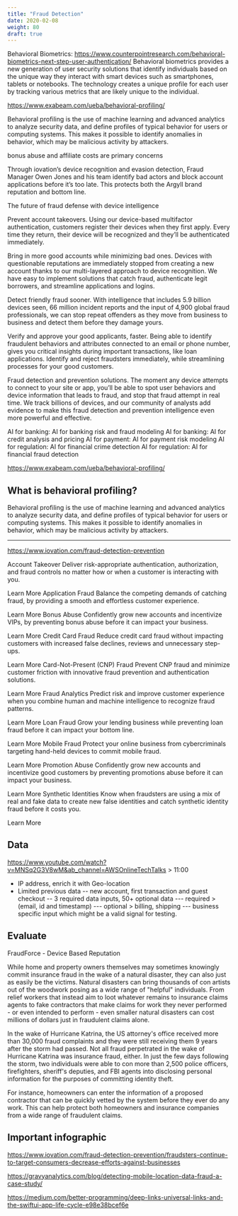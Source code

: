 ```yaml
---
title: "Fraud Detection"
date: 2020-02-08
weight: 80
draft: true
---
```



Behavioral Biometrics:
https://www.counterpointresearch.com/behavioral-biometrics-next-step-user-authentication/
Behavioral biometrics provides a new generation of user security solutions that identify individuals based on the unique way they interact with smart devices such as smartphones, tablets or notebooks. The technology creates a unique profile for each user by tracking various metrics that are likely unique to the individual. 


https://www.exabeam.com/ueba/behavioral-profiling/

Behavioral profiling is the use of machine learning and advanced analytics to analyze security data, and define profiles of typical behavior for users or computing systems. This makes it possible to identify anomalies in behavior, which may be malicious activity by attackers.


bonus abuse and affiliate costs are primary concerns

Through iovation’s device recognition and evasion detection, Fraud Manager Owen Jones and his team identify bad actors and block account applications before it’s too late. This protects both the Argyll brand reputation and bottom line.

The future of fraud defense with device intelligence



Prevent account takeovers.
Using our device-based multifactor authentication, customers register their devices when they first apply. Every time they return, their device will be recognized and they’ll be authenticated immediately.

Bring in more good accounts while minimizing bad ones.
Devices with questionable reputations are immediately stopped from creating a new account thanks to our multi-layered approach to device recognition. We have easy to implement solutions that catch fraud, authenticate legit borrowers, and streamline applications and logins.

Detect friendly fraud sooner.
With intelligence that includes 5.9 billion devices seen, 66 million incident reports and the input of 4,900 global fraud professionals, we can stop repeat offenders as they move from business to business and detect them before they damage yours.

Verify and approve your good applicants, faster.
Being able to identify fraudulent behaviors and attributes connected to an email or phone number, gives you critical insights during important transactions, like loan applications. Identify and reject fraudsters immediately, while streamlining processes for your good customers.

Fraud detection and prevention solutions.
The moment any device attempts to connect to your site or app, you’ll be able to spot user behaviors and device information that leads to fraud, and stop that fraud attempt in real time. We track billions of devices, and our community of analysts add evidence to make this fraud detection and prevention intelligence even more powerful and effective.



AI for banking: AI for banking risk and fraud modeling
AI for banking: AI for credit analysis and pricing
AI for payment: AI for payment risk modeling
AI for regulation: AI for financial crime detection
AI for regulation: AI for financial fraud detection

https://www.exabeam.com/ueba/behavioral-profiling/
## What is behavioral profiling?
Behavioral profiling is the use of machine learning and advanced analytics to analyze security data, and define profiles of typical behavior for users or computing systems. This makes it possible to identify anomalies in behavior, which may be malicious activity by attackers.

----------
https://www.iovation.com/fraud-detection-prevention

Account Takeover
Deliver risk-appropriate authentication, authorization, and fraud controls no matter how or when a customer is interacting with you.

 Learn More
Application Fraud
Balance the competing demands of catching fraud, by providing a smooth and effortless customer experience.

 Learn More
Bonus Abuse
Confidently grow new accounts and incentivize VIPs, by preventing bonus abuse before it can impact your business.

 Learn More
Credit Card Fraud
Reduce credit card fraud without impacting customers with increased false declines, reviews and unnecessary step-ups.

 Learn More
Card-Not-Present (CNP) Fraud
Prevent CNP fraud and minimize customer friction with innovative fraud prevention and authentication solutions.


 Learn More
Fraud Analytics
Predict risk and improve customer experience when you combine human and machine intelligence to recognize fraud patterns.


 Learn More
Loan Fraud
Grow your lending business while preventing loan fraud before it can impact your bottom line.

 Learn More
Mobile Fraud
Protect your online business from cybercriminals targeting hand-held devices to commit mobile fraud.

 Learn More
Promotion Abuse
Confidently grow new accounts and incentivize good customers by preventing promotions abuse before it can impact your business.

 Learn More
Synthetic Identities
Know when fraudsters are using a mix of real and fake data to create new false identities and catch synthetic identity fraud before it costs you.

 Learn More


## Data
https://www.youtube.com/watch?v=MNSq2G3V8wM&ab_channel=AWSOnlineTechTalks > 11:00
- IP address, enrich it with Geo-location
- Limited previous data
    -- new account, first transaction and guest checkout
    -- 3 required data inputs, 50+ optional data
    --- required > (email, id and timestamp)
    --- optional > billing, shipping
    --- business specific input which might be a valid signal for testing.








## Evaluate
FraudForce - Device Based Reputation

While home and property owners themselves may sometimes knowingly commit insurance fraud in the wake of a natural disaster, they can also just as easily be the victims. Natural disasters can bring thousands of con artists out of the woodwork posing as a wide range of "helpful" individuals. From relief workers that instead aim to loot whatever remains to insurance claims agents to fake contractors that make claims for work they never performed - or even intended to perform - even smaller natural disasters can cost millions of dollars just in fraudulent claims alone.

In the wake of Hurricane Katrina, the US attorney's office received more than 30,000 fraud complaints and they were still receiving them 9 years after the storm had passed. Not all fraud perpetrated in the wake of Hurricane Katrina was insurance fraud, either. In just the few days following the storm, two individuals were able to con more than 2,500 police officers, firefighters, sheriff's deputies, and FBI agents into disclosing personal information for the purposes of committing identity theft.

For instance, homeowners can enter the information of a proposed contractor that can be quickly vetted by the system before they ever do any work. This can help protect both homeowners and insurance companies from a wide range of fraudulent claims.

## Important infographic
https://www.iovation.com/fraud-detection-prevention/fraudsters-continue-to-target-consumers-decrease-efforts-against-businesses

https://gravyanalytics.com/blog/detecting-mobile-location-data-fraud-a-case-study/



https://medium.com/better-programming/deep-links-universal-links-and-the-swiftui-app-life-cycle-e98e38bcef6e
